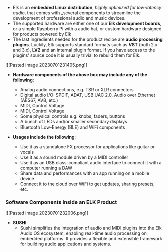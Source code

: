 - Elk is an **embedded Linux distribution**, _highly_ _optimized for low-latency audio_, that comes with _several components to streamline the development of professional audio and music devices.
- The supported hardware are either one of our **Elk development boards**, or a simple Raspberry Pi with a audio hat, or custom hardware designed for products powered by Elk
- The last ingredients needed for the product recipe are **audio processing plugins**. Luckily, Elk supports standard formats such as **VST** (both 2.x and 3.x), **LV2** and an internal plugin format. If you have access to the plugins’ source code it is usually trivial to rebuild them for Elk.

![[Pasted image 20230701231405.png]]

- **Hardware components of the above box may include any of the following**:
	- Analog audio connections, e.g. TSR or XLR connectors
	- Digital audio I/O: SPDIF, ADAT, USB UAC 2.0, Audio over Ethernet (AES67, AVB, etc.)
	 - MIDI, Control Voltage
	 - MIDI, Control Voltage
	 - Some physical controls e.g. knobs, faders, buttons
	 - A bunch of LEDs and/or smaller secondary displays
	 - Bluetooth Low-Energy (BLE) and WiFi components

- **Usages include the following**:
	- Use it as a standalone FX processor for applications like guitar or vocals
	- Use it as a sound module driven by a MIDI controller
	- Use it as an USB class-compliant audio interface to connect it with a computer running a DAW
	- Share data and performances with an app running on a mobile device
	- Connect it to the cloud over WiFi to get updates, sharing presets, etc.


### Software Components Inside an ELK Product

![[Pasted image 20230701232006.png]]

- **SUSHI**:
	- Sushi simplifies the integration of audio and MIDI plugins into the Elk Audio OS ecosystem, enabling real-time audio processing on embedded platforms. It provides a flexible and extensible framework for building audio applications and systems.